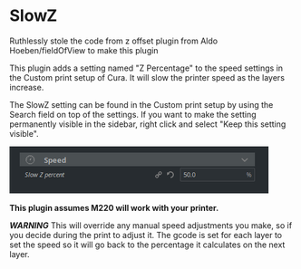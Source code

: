 # SlowZ
Ruthlessly stole the code from z offset plugin from Aldo Hoeben/fieldOfView to make this plugin

This plugin adds a setting named "Z Percentage" to the speed settings in the Custom print setup of Cura. It will slow the printer speed as the layers increase.

The SlowZ setting can be found in the Custom print setup by using the Search field on top of the settings. If you want to make the setting permanently visible in the sidebar, right click and select "Keep this setting visible".


![Option](./images/option.png)


**This plugin assumes M220 will work with your printer.**


***WARNING***
This will override any manual speed adjustments you make, so if you decide during the print to adjust it.  The gcode is set for each layer to set the speed so it will go back to the percentage it calculates on the next layer.
